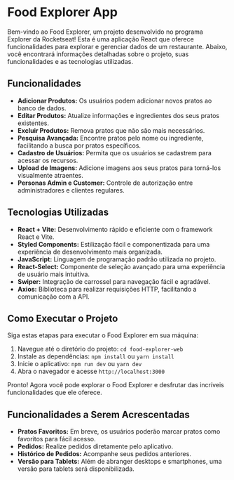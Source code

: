 # Food Explorer App

Bem-vindo ao Food Explorer, um projeto desenvolvido no programa Explorer da Rocketseat! Esta é uma aplicação React que oferece funcionalidades para explorar e gerenciar dados de um restaurante. Abaixo, você encontrará informações detalhadas sobre o projeto, suas funcionalidades e as tecnologias utilizadas.

## Funcionalidades

- **Adicionar Produtos:** Os usuários podem adicionar novos pratos ao banco de dados.
- **Editar Produtos:** Atualize informações e ingredientes dos seus pratos existentes.
- **Excluir Produtos:** Remova pratos que não são mais necessários.
- **Pesquisa Avançada:** Encontre pratos pelo nome ou ingrediente, facilitando a busca por pratos específicos.
- **Cadastro de Usuários:** Permita que os usuários se cadastrem para acessar os recursos.
- **Upload de Imagens:** Adicione imagens aos seus pratos para torná-los visualmente atraentes.
- **Personas Admin e Customer:** Controle de autorização entre administradores e clientes regulares.

## Tecnologias Utilizadas

- **React + Vite:** Desenvolvimento rápido e eficiente com o framework React e Vite.
- **Styled Components:** Estilização fácil e componentizada para uma experiência de desenvolvimento mais organizada.
- **JavaScript:** Linguagem de programação padrão utilizada no projeto.
- **React-Select:** Componente de seleção avançado para uma experiência de usuário mais intuitiva.
- **Swiper:** Integração de carrossel para navegação fácil e agradável.
- **Axios:** Biblioteca para realizar requisições HTTP, facilitando a comunicação com a API.

## Como Executar o Projeto

Siga estas etapas para executar o Food Explorer em sua máquina:

1. Navegue até o diretório do projeto: `cd food-explorer-web`
2. Instale as dependências: `npm install` ou `yarn install`
3. Inicie o aplicativo: `npm run dev` ou `yarn dev`
4. Abra o navegador e acesse `http://localhost:3000`

Pronto! Agora você pode explorar o Food Explorer e desfrutar das incríveis funcionalidades que ele oferece.

## Funcionalidades a Serem Acrescentadas 

- **Pratos Favoritos:** Em breve, os usuários poderão marcar pratos como favoritos para fácil acesso.
- **Pedidos:** Realize pedidos diretamente pelo aplicativo.
- **Histórico de Pedidos:** Acompanhe seus pedidos anteriores.
- **Versão para Tablets:** Além de abranger desktops e smartphones, uma versão para tablets será disponibilizada.
